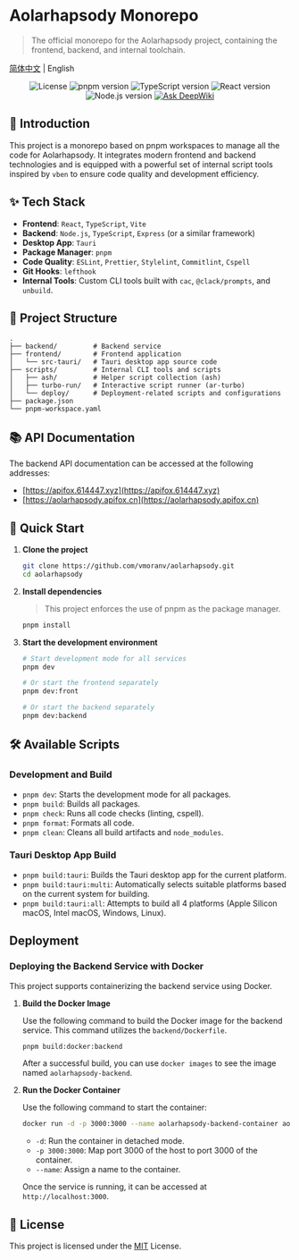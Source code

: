 # Aolarhapsody Monorepo

> The official monorepo for the Aolarhapsody project, containing the frontend, backend, and internal toolchain.

[简体中文](./README.md) | English

<p align="center">
  <img src="https://img.shields.io/badge/license-MIT-blue.svg" alt="License">
  <img src="https://img.shields.io/badge/pnpm-v10.13.1-orange" alt="pnpm version">
  <img src="https://img.shields.io/badge/TypeScript-^5.0.0-blue" alt="TypeScript version">
  <img src="https://img.shields.io/badge/React-^18.0.0-cyan" alt="React version">
  <img src="https://img.shields.io/badge/Node.js-^20.0.0-green" alt="Node.js version">
  <a href="https://deepwiki.com/vmoranv/aolarhapsody"><img src="https://deepwiki.com/badge.svg" alt="Ask DeepWiki"></a>
</p>

## 📖 Introduction

This project is a monorepo based on pnpm workspaces to manage all the code for Aolarhapsody. It integrates modern frontend and backend technologies and is equipped with a powerful set of internal script tools inspired by `vben` to ensure code quality and development efficiency.

## ✨ Tech Stack

- **Frontend**: `React`, `TypeScript`, `Vite`
- **Backend**: `Node.js`, `TypeScript`, `Express` (or a similar framework)
- **Desktop App**: `Tauri`
- **Package Manager**: `pnpm`
- **Code Quality**: `ESLint`, `Prettier`, `Stylelint`, `Commitlint`, `Cspell`
- **Git Hooks**: `lefthook`
- **Internal Tools**: Custom CLI tools built with `cac`, `@clack/prompts`, and `unbuild`.

## 📂 Project Structure

```
.
├── backend/         # Backend service
├── frontend/        # Frontend application
│   └── src-tauri/   # Tauri desktop app source code
├── scripts/         # Internal CLI tools and scripts
│   ├── ash/         # Helper script collection (ash)
│   ├── turbo-run/   # Interactive script runner (ar-turbo)
│   └── deploy/      # Deployment-related scripts and configurations
├── package.json
└── pnpm-workspace.yaml
```

## 📚 API Documentation

The backend API documentation can be accessed at the following addresses:

- [https://apifox.614447.xyz](https://apifox.614447.xyz)
- [https://aolarhapsody.apifox.cn](https://aolarhapsody.apifox.cn)

## 🚀 Quick Start

1.  **Clone the project**

    ```bash
    git clone https://github.com/vmoranv/aolarhapsody.git
    cd aolarhapsody
    ```

2.  **Install dependencies**

    > This project enforces the use of pnpm as the package manager.

    ```bash
    pnpm install
    ```

3.  **Start the development environment**

    ```bash
    # Start development mode for all services
    pnpm dev

    # Or start the frontend separately
    pnpm dev:front

    # Or start the backend separately
    pnpm dev:backend
    ```

## 🛠️ Available Scripts

### Development and Build

- `pnpm dev`: Starts the development mode for all packages.
- `pnpm build`: Builds all packages.
- `pnpm check`: Runs all code checks (linting, cspell).
- `pnpm format`: Formats all code.
- `pnpm clean`: Cleans all build artifacts and `node_modules`.

### Tauri Desktop App Build

- `pnpm build:tauri`: Builds the Tauri desktop app for the current platform.
- `pnpm build:tauri:multi`: Automatically selects suitable platforms based on the current system for building.
- `pnpm build:tauri:all`: Attempts to build all 4 platforms (Apple Silicon macOS, Intel macOS, Windows, Linux).

## Deployment

### Deploying the Backend Service with Docker

This project supports containerizing the backend service using Docker.

1.  **Build the Docker Image**

    Use the following command to build the Docker image for the backend service. This command utilizes the `backend/Dockerfile`.

    ```bash
    pnpm build:docker:backend
    ```

    After a successful build, you can use `docker images` to see the image named `aolarhapsody-backend`.

2.  **Run the Docker Container**

    Use the following command to start the container:

    ```bash
    docker run -d -p 3000:3000 --name aolarhapsody-backend-container aolarhapsody-backend
    ```

    - `-d`: Run the container in detached mode.
    - `-p 3000:3000`: Map port 3000 of the host to port 3000 of the container.
    - `--name`: Assign a name to the container.

    Once the service is running, it can be accessed at `http://localhost:3000`.

## 📄 License

This project is licensed under the [MIT](./LICENSE) License.
